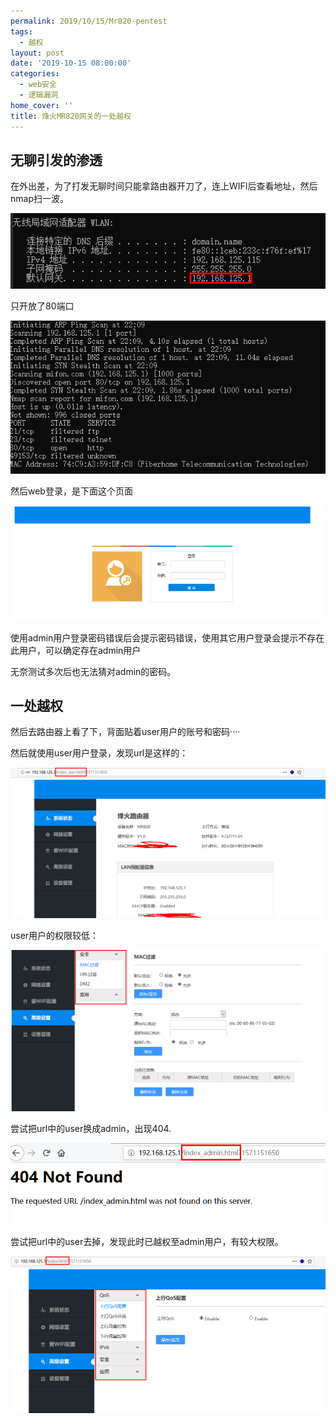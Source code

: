 ```yaml
---
permalink: 2019/10/15/Mr820-pentest
tags:
  - 越权
layout: post
date: '2019-10-15 08:00:00'
categories:
  - web安全
  - 逻辑漏洞
home_cover: ''
title: 烽火MR820网关的一处越权
---
```


## 无聊引发的渗透


在外出差，为了打发无聊时间只能拿路由器开刀了，连上WIFI后查看地址，然后nmap扫一波。


![20191015220853.png](../post_images/b2586f96e0770c933cce2f89a561b6be.png)


只开放了80端口


![20191015221119.png](../post_images/b5b2a35ed35cf42d660a15107911e571.png)


然后web登录，是下面这个页面


![20191015221202.png](../post_images/2bfd8858df4056b9045560d7e87900e6.png)


使用admin用户登录密码错误后会提示密码错误，使用其它用户登录会提示不存在此用户，可以确定存在admin用户


无奈测试多次后也无法猜对admin的密码。


## 一处越权


然后去路由器上看了下，背面贴着user用户的账号和密码····


然后就使用user用户登录，发现url是这样的：


![20191015230141.png](../post_images/ae21991d329587025d68453ef0987030.png)


user用户的权限较低：


![20191015230238.png](../post_images/12152e9d3aa85efd802f134fba7a1fb2.png)


尝试把url中的user换成admin，出现404.


![20191015230342.png](../post_images/c379c1fdf5826fb769516885c34c42d8.png)


尝试把url中的user去掉，发现此时已越权至admin用户，有较大权限。


![20191015230509.png](../post_images/50c54f73ed8ec63fb674a2f5f7629688.png)

